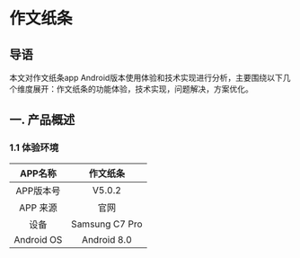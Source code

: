 # 作文纸条

## 导语
本文对作文纸条app Android版本使用体验和技术实现进行分析，主要围绕以下几个维度展开：作文纸条的功能体验，技术实现，问题解决，方案优化。

## 一. 产品概述
### 1.1 体验环境
| APP名称 | 作文纸条 |
|:-----:|:-----:|
| APP版本号 | V5.0.2 |
| APP 来源 | 官网 |
| 设备 | Samsung C7 Pro |
| Android OS | Android 8.0 |
